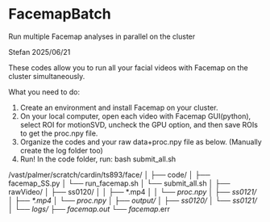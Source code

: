 # FacemapBatch
Run multiple Facemap analyses in parallel on the cluster

Stefan 2025/06/21

These codes allow you to run all your facial videos with Facemap on the cluster simultaneously. 

What you need to do:
1. Create an environment and install Facemap on your cluster.
2. On your local computer, open each video with Facemap GUI(python), select ROI for motionSVD, uncheck the GPU option, and then save ROIs to get the proc.npy file. 
3. Organize the codes and your raw data+proc.npy file as below. (Manually create the log folder too)
4. Run! In the code folder, run: bash submit_all.sh


/vast/palmer/scratch/cardin/ts893/face/
│
├── code/
│   ├── facemap_SS.py
│   └── run_facemap.sh
│   └── submit_all.sh
│
├── rawVideo/
│   ├── ss0120/
│   │   ├── *.mp4
│   │   └── *_proc.npy
│   ├── ss0121/
│       ├── *.mp4
│       └── *_proc.npy
│
├── output/
│   ├── ss0120/
│   └── ss0121/
│
└── logs/
    ├── facemap_*.out
    └── facemap_*.err

